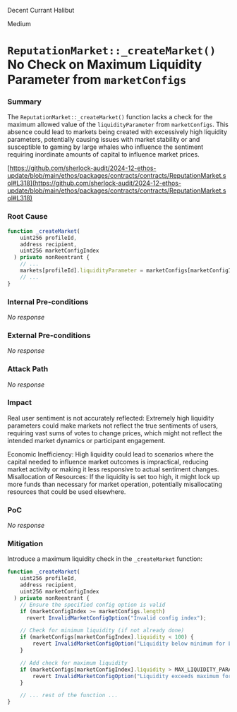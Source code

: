 Decent Currant Halibut

Medium

# `ReputationMarket::_createMarket()` No Check on Maximum Liquidity Parameter from `marketConfigs`

### Summary

The `ReputationMarket::_createMarket()` function lacks a check for the maximum allowed value of the `liquidityParameter` from `marketConfigs`. This absence could lead to markets being created with excessively high liquidity parameters, potentially causing issues with market stability or and susceptible to gaming by large whales who influence the sentiment  requiring inordinate amounts of capital to influence market prices.

[https://github.com/sherlock-audit/2024-12-ethos-update/blob/main/ethos/packages/contracts/contracts/ReputationMarket.sol#L318](https://github.com/sherlock-audit/2024-12-ethos-update/blob/main/ethos/packages/contracts/contracts/ReputationMarket.sol#L318)

### Root Cause

```JavaScript
function _createMarket(
    uint256 profileId,
    address recipient,
    uint256 marketConfigIndex
  ) private nonReentrant {
    // ... 
    markets[profileId].liquidityParameter = marketConfigs[marketConfigIndex].liquidity;
    // ...
}
 ``` 

### Internal Pre-conditions

_No response_

### External Pre-conditions

_No response_

### Attack Path

_No response_

### Impact

Real user sentiment is not accurately reflected: Extremely high liquidity parameters could make markets not reflect the true sentiments of users, requiring vast sums of votes to change prices, which might not reflect the intended market dynamics or participant engagement.

Economic Inefficiency: High liquidity could lead to scenarios where the capital needed to influence market outcomes is impractical, reducing market activity or making it less responsive to actual sentiment changes.
Misallocation of Resources: If the liquidity is set too high, it might lock up more funds than necessary for market operation, potentially misallocating resources that could be used elsewhere.

### PoC

_No response_

### Mitigation

Introduce a maximum liquidity check in the `_createMarket` function:

```Javascript
function _createMarket(
    uint256 profileId,
    address recipient,
    uint256 marketConfigIndex
  ) private nonReentrant {
    // Ensure the specified config option is valid
    if (marketConfigIndex >= marketConfigs.length)
      revert InvalidMarketConfigOption("Invalid config index");

    // Check for minimum liquidity (if not already done)
    if (marketConfigs[marketConfigIndex].liquidity < 100) {
        revert InvalidMarketConfigOption("Liquidity below minimum for LMSR");
    }

    // Add check for maximum liquidity
    if (marketConfigs[marketConfigIndex].liquidity > MAX_LIQUIDITY_PARAMETER) {
        revert InvalidMarketConfigOption("Liquidity exceeds maximum for market stability");
    }

    // ... rest of the function ...
}
```